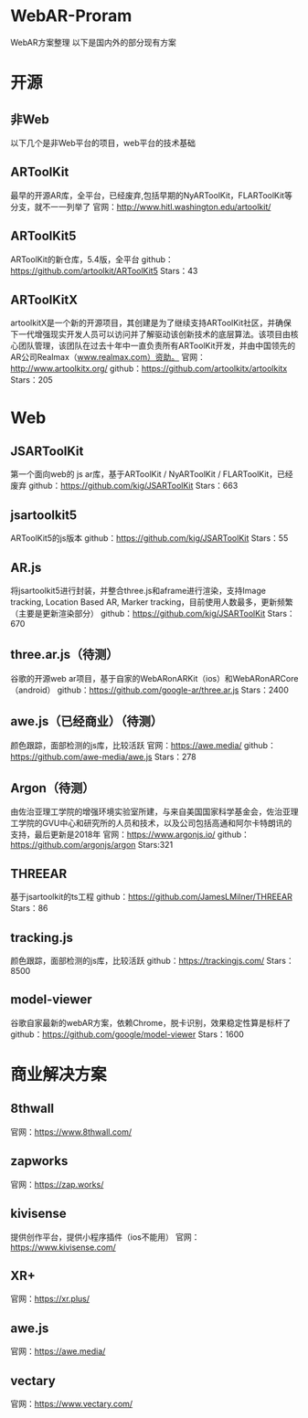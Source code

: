 # WebAR-Proram
WebAR方案整理
以下是国内外的部分现有方案

# 开源
## 非Web
以下几个是非Web平台的项目，web平台的技术基础

## ARToolKit
最早的开源AR库，全平台，已经废弃,包括早期的NyARToolKit，FLARToolKit等分支，就不一一列举了
官网：http://www.hitl.washington.edu/artoolkit/

## ARToolKit5
ARToolKit的新仓库，5.4版，全平台
github：https://github.com/artoolkit/ARToolKit5 Stars：43

## ARToolKitX
artoolkitX是一个新的开源项目，其创建是为了继续支持ARToolKit社区，并确保下一代增强现实开发人员可以访问并了解驱动该创新技术的底层算法。该项目由核心团队管理，该团队在过去十年中一直负责所有ARToolKit开发，并由中国领先的AR公司Realmax（www.realmax.com）资助。
官网：http://www.artoolkitx.org/
github：https://github.com/artoolkitx/artoolkitx Stars：205

# Web
## JSARToolKit
第一个面向web的 js ar库，基于ARToolKit / NyARToolKit / FLARToolKit，已经废弃
github：https://github.com/kig/JSARToolKit Stars：663

## jsartoolkit5
ARToolKit5的js版本
github：https://github.com/kig/JSARToolKit Stars：55

## AR.js
将jsartoolkit5进行封装，并整合three.js和aframe进行渲染，支持Image tracking, Location Based AR, Marker tracking，目前使用人数最多，更新频繁（主要是更新渲染部分）
github：https://github.com/kig/JSARToolKit Stars：670

## three.ar.js（待测）
谷歌的开源web ar项目，基于自家的WebARonARKit（ios）和WebARonARCore（android）
github：https://github.com/google-ar/three.ar.js Stars：2400

## awe.js（已经商业）（待测）
颜色跟踪，面部检测的js库，比较活跃
官网：https://awe.media/
github：https://github.com/awe-media/awe.js Stars：278

## Argon（待测）
由佐治亚理工学院的增强环境实验室所建，与来自美国国家科学基金会，佐治亚理工学院的GVU中心和研究所的人员和技术，以及公司包括高通和阿尔卡特朗讯的支持，最后更新是2018年
官网：https://www.argonjs.io/
github：https://github.com/argonjs/argon Stars:321

## THREEAR
基于jsartoolkit的ts工程
github：https://github.com/JamesLMilner/THREEAR Stars：86

## tracking.js
颜色跟踪，面部检测的js库，比较活跃
github：https://trackingjs.com/ Stars：8500

## model-viewer
谷歌自家最新的webAR方案，依赖Chrome，脱卡识别，效果稳定性算是标杆了
github：https://github.com/google/model-viewer Stars：1600



# 商业解决方案


## 8thwall
官网：https://www.8thwall.com/

## zapworks
官网：https://zap.works/

## kivisense
提供创作平台，提供小程序插件（ios不能用）
官网：https://www.kivisense.com/

## XR+
官网：https://xr.plus/

## awe.js
官网：https://awe.media/

## vectary
官网：https://www.vectary.com/
